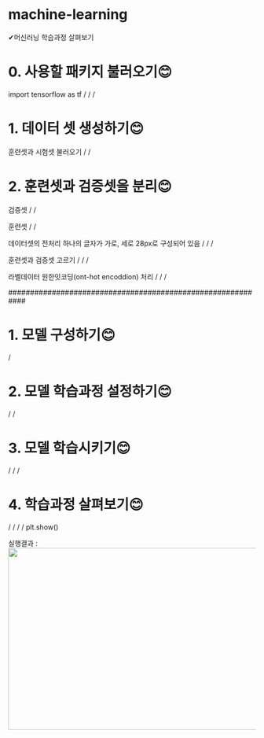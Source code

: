 # machine-learning
✔머신러닝 학습과정 살펴보기

# 0. 사용할 패키지 불러오기😊
import tensorflow as tf
/
/
/

# 1. 데이터 셋 생성하기😊
훈련셋과 시험셋 불러오기
/
/

# 2. 훈련셋과 검증셋을 분리😊
검증셋
/
/

훈련셋
/
/

데이터셋의 전처리
하나의 글자가 가로, 세로 28px로 구성되어 있음
/
/
/

훈련셋과 검증셋 고르기
/
/
/

라벨데이터 원한잇코딩(ont-hot encoddion) 처리
/
/
/

############################################################

# 1. 모델 구성하기😊
/

# 2. 모델 학습과정 설정하기😊
/
/

# 3. 모델 학습시키기😊
/
/
/

# 4. 학습과정 살펴보기😊
/
/
/
/
plt.show()

실행결과 : 
<img src="https://user-images.githubusercontent.com/90026605/139187509-1fbfee41-f7b2-4910-ac22-efb4c7dd5e15.png"  width="700" height="370" align="left">
